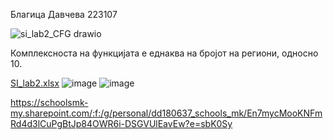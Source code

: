 Благица Давчева 223107

![si_lab2_CFG drawio](https://github.com/bdavcheva/SI_2024_lab2_223107/assets/167016222/983fbdd2-14fb-447b-befa-53d4ade6b0eb)

Комплексноста на функцијата е еднаква на бројот на региони, односно 10.

[SI_lab2.xlsx](https://github.com/bdavcheva/SI_2024_lab2_223107/files/15403408/SI_lab2.xlsx)
![image](https://github.com/bdavcheva/SI_2024_lab2_223107/assets/167016222/c349ae5d-db08-4d6c-bd53-1bc7cf319a0e)
![image](https://github.com/bdavcheva/SI_2024_lab2_223107/assets/167016222/8227f504-5974-4efd-89e9-23a55e618c21)

https://schoolsmk-my.sharepoint.com/:f:/g/personal/dd180637_schools_mk/En7mycMooKNFmRd4d3lCuPgBtJp84OWR6i-DSGVUlEavEw?e=sbK0Sy
